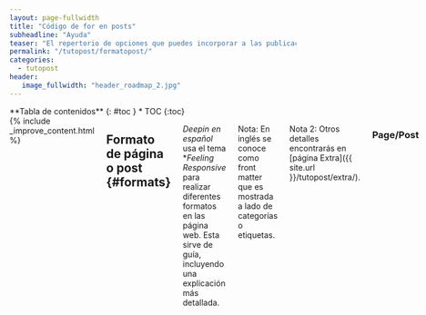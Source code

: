 ```yaml
---
layout: page-fullwidth
title: "Código de for en posts"
subheadline: "Ayuda"
teaser: "El repertorio de opciones que puedes incorporar a las publicación"
permalink: "/tutopost/formatopost/"
categories:
  - tutopost
header:
   image_fullwidth: "header_roadmap_2.jpg"
---
```

<div class="row">
<div class="medium-4 medium-push-8 columns" markdown="1">
<div class="panel radius" markdown="1">
**Tabla de contenidos**
{: #toc }
*  TOC
{:toc}
</div>
</div><!-- /.medium-4.columns -->

<div class="medium-8 medium-pull-4 columns" markdown="1">
{% include _improve_content.html %}

## Formato de página o post   {#formats}

*Deepin en español* usa el tema **Feeling Responsive* para realizar diferentes formatos en las página web. Esta sirve de guía, incluyendo una explicación más detallada.

Nota: En inglés se conoce como front matter que es mostrada a lado de categorías o etiquetas.

Nota 2: Otros detalles encontrarás en [página Extra]({{ site.url }}/tutopost/extra/).

### Page/Post
El formato página/post no tiene texto lateral por defecto, su contenido está centrado y debajo de ella conteiene metadatos como categorías, etiquetas, fecha de creación y autor.

Al comenzar la edición añade el código: `layout: page`

### Page/Post con lateral izquierda o derecho
Para mostrar un lateral, añade `sidebar: left` o `sidebar: right` y en el front matter, y *vaya, es todo*. El contenido del lateral proviene del archivo `_includes/sidebar`.


### Page/Post con o sin metadatos
Al mostrar metadatos como categorías, etiquetas y otros, incluye el código `show_meta: true`. Viene por defecto, dependiendo de la página de configuración `_config.yml`. De lo contrario, para ocultar reemplaza a `show_meta: false`.


### Page Full Width
Las páginas panorámicas o de ancho completo son apropiadas para añadir tablas o galerías. Otros detalles encontrarás en [foundation grid system](http://foundation.zurb.com/docs/components/grid.html).

En front matter usa: `layout: page-fullwidth`


### Frontpage
Este código es especial, porque permite añadir tres *widgets* en el encabezado, además de descripción y enlaces. Es usada en la [página central]({{ site.url }}{{ site.baseurl }}) del sitio web.

En front matter usa: `layout: frontpage`


### Video
Si quieres añadir vídeos en lugar de imágenes, tenemos una plantilla especial. Cambia a un fondo oscuro y da presentación al vídeo a pantalla completa.

En front matter usa: `layout: video`

<small markdown="1">[Up to table of contents](#toc)</small>
{: .text-right }

## Personalizar la página

## Imágenes: Principal, miniatura e inicio {#images}

Recomendado para añadir noticias.


### Imagen principal

~~~
image:
    title: image.jpg
~~~


### Miniatura

Tienen un tamaño de 150x150 pixels. Se define como:

~~~
image:
    thumb: thumbnail_image.jpg
~~~


### Imagen de inicio

Como un ancho mínimo 970 pixels, se añade una imagen panorámica al señalar un post en la página principal. Defínelo como:

~~~
image:
    homepage: header_homepage_13.jpg
~~~



### Subtítulo con URL

Idel para dar crédito al autor de la imágen o detallar más. Escribe como:

~~~
image:
    title: header_image.jpg
    caption: Image by Phlow
    caption_url: "http://phlow.de/"
~~~

### Ejemplo para añadir imágenes de encabezado al artículo

~~~
image:
    title: title_image.jpg
    thumb: thumbnail_image.jpg
    homepage: header_homepage_13.jpg
    caption: Image by Phlow
    caption_url: "http://phlow.de/"
~~~


<small markdown="1">[Up to table of contents](#toc)</small>
{: .text-right }


## Módulos Javascript/Foundation

Esta sección solo está enfocado en optimizar *Feeling Responsive*, ya que tiene módulos que hacen cargar más rápido de lo normal.

También se añade otro módulo javascript: [`backstretch`](http://srobbin.com/jquery-plugins/backstretch/) de Scott Robbin. Esos módulos son usados en el tema junto a la librería reducida `javascript.min.js`.

~~~
/foundation/bower_components/foundation/js/vendor/jquery.js'
/foundation/bower_components/foundation/js/vendor/fastclick.js'
/foundation/bower_components/foundation/js/foundation.accordion.js'
/foundation/bower_components/foundation/js/foundation.clearing.js'
/foundation/bower_components/foundation/js/foundation.dropdown.js'
/foundation/bower_components/foundation/js/foundation.equalizer.js'
/foundation/bower_components/foundation/js/foundation.magellan.js'
/foundation/bower_components/foundation/js/foundation.topbar.js'
/foundation/js/jquery.backstretch.js'
~~~

{% include _improve_content.html %}

</div><!-- /.medium-8.columns -->
</div><!-- /.row -->
